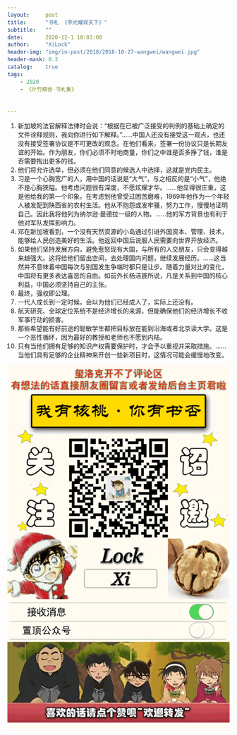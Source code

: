 ```yaml
---
layout:     post
title:      "书札 《李光耀观天下》"
subtitle:   ""
date:       2020-12-1 10:03:00
author:     "XiLock"
header-img: "img/in-post/2018/2018-10-27-wangwei/wangwei.jpg"
header-mask: 0.3
catalog:    true
tags:
    - 2020
    - 《斤竹精舍·书札集》


---
```


1. 新加坡的法官解释法律时会说：“根据在已被广泛接受的判例的基础上确定的文件诠释规则，我向你进行如下解释。”……中国人还没有接受这一观点，也还没有接受签署协议是不可更改的观念。在他们看来，签署一份协议只是长期友谊的开始。作为朋友，你们必须不时地商量，你们之中谁是否多挣了钱，谁是否需要掏出更多的钱。
1. 他们将允许选举，但必须在他们同意的候选人中选择，这就是党内民主。
1. 习是一个心胸宽广的人，用中国的话说是“大气”，与之相反的是“小气”，他绝不是心胸狭隘。他考虑问题很有深度，不愿炫耀才华。……他显得很庄重，这是他给我的第一个印象。在考虑到他曾受过困苦磨难，1969年他作为一个年轻人被发配到陕西省的农村生活。他从不抱怨或发牢骚，努力工作，慢慢地证明自己。因此我将他列为纳尔逊·曼德拉一级的人物。……他的军方背景也有利于他对军队发挥影响力。
1. 邓在新加坡看到，一个没有天然资源的小岛通过引进外国资本、管理、技术，能够给人民创造美好的生活。他返回中国后说服人民需要向世界开放经济。
1. 如果他们坚持发展方向，避免惹怒现有大国，与所有的人交朋友，只会变得越来越强大。这将给他们留出空间，去处理国内问题，继续发展经历。……这当然并不意味着中国每次与别国发生争端时都只是让步。随着力量对比的变化，中国将有更多表达喜恶的自由。如前外长杨洁篪所说，凡是关系到中国的核心利益，中国必须坚持自己的主张。
1. 最终，强权即公理。
1. 一代人成长到一定时候，会以为他们已经成人了，实际上还没有。
1. 航天研究、全球定位系统不是经济增长的来源，但能确保他们的经济增长不收军事行动的损害。
1. 那些希望能有好前途的聪敏学生都把目标放在能到沿海或者北京读大学。这是一个恶性循环，因为最好的教授和老师也不愿到内陆。
1. 只有当他们拥有足够的知识产权需要保护时，才会予以重视并采取措施。……当他们具有足够的企业精神来开创一些新项目时，这情况可能会缓慢地改变。


![](/img/wc-tail.GIF)
